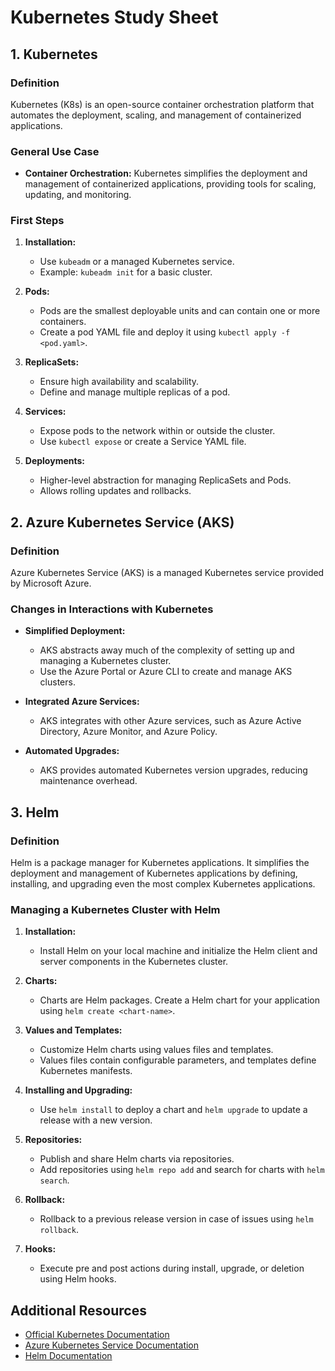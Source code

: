 # Kubernetes Study Sheet

## 1. Kubernetes

### Definition
Kubernetes (K8s) is an open-source container orchestration platform that automates the deployment, scaling, and management of containerized applications.

### General Use Case
- **Container Orchestration:** Kubernetes simplifies the deployment and management of containerized applications, providing tools for scaling, updating, and monitoring.

### First Steps
1. **Installation:**
   - Use `kubeadm` or a managed Kubernetes service.
   - Example: `kubeadm init` for a basic cluster.

2. **Pods:**
   - Pods are the smallest deployable units and can contain one or more containers.
   - Create a pod YAML file and deploy it using `kubectl apply -f <pod.yaml>`.

3. **ReplicaSets:**
   - Ensure high availability and scalability.
   - Define and manage multiple replicas of a pod.

4. **Services:**
   - Expose pods to the network within or outside the cluster.
   - Use `kubectl expose` or create a Service YAML file.

5. **Deployments:**
   - Higher-level abstraction for managing ReplicaSets and Pods.
   - Allows rolling updates and rollbacks.

## 2. Azure Kubernetes Service (AKS)

### Definition
Azure Kubernetes Service (AKS) is a managed Kubernetes service provided by Microsoft Azure.

### Changes in Interactions with Kubernetes
- **Simplified Deployment:**
  - AKS abstracts away much of the complexity of setting up and managing a Kubernetes cluster.
  - Use the Azure Portal or Azure CLI to create and manage AKS clusters.

- **Integrated Azure Services:**
  - AKS integrates with other Azure services, such as Azure Active Directory, Azure Monitor, and Azure Policy.

- **Automated Upgrades:**
  - AKS provides automated Kubernetes version upgrades, reducing maintenance overhead.

## 3. Helm

### Definition
Helm is a package manager for Kubernetes applications. It simplifies the deployment and management of Kubernetes applications by defining, installing, and upgrading even the most complex Kubernetes applications.

### Managing a Kubernetes Cluster with Helm
1. **Installation:**
   - Install Helm on your local machine and initialize the Helm client and server components in the Kubernetes cluster.

2. **Charts:**
   - Charts are Helm packages. Create a Helm chart for your application using `helm create <chart-name>`.

3. **Values and Templates:**
   - Customize Helm charts using values files and templates.
   - Values files contain configurable parameters, and templates define Kubernetes manifests.

4. **Installing and Upgrading:**
   - Use `helm install` to deploy a chart and `helm upgrade` to update a release with a new version.

5. **Repositories:**
   - Publish and share Helm charts via repositories.
   - Add repositories using `helm repo add` and search for charts with `helm search`.

6. **Rollback:**
   - Rollback to a previous release version in case of issues using `helm rollback`.

7. **Hooks:**
   - Execute pre and post actions during install, upgrade, or deletion using Helm hooks.

## Additional Resources
- [Official Kubernetes Documentation](https://kubernetes.io/docs/)
- [Azure Kubernetes Service Documentation](https://docs.microsoft.com/en-us/azure/aks/)
- [Helm Documentation](https://helm.sh/docs/)